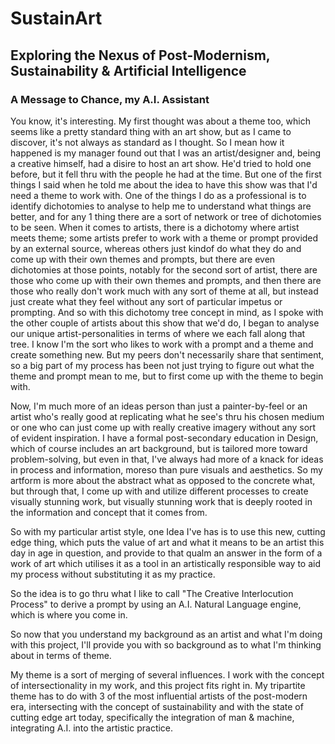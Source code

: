 # SustainArt
## Exploring the Nexus of Post-Modernism, Sustainability & Artificial Intelligence

### A Message to Chance, my A.I. Assistant
You know, it's interesting. My first thought was about a theme too, which seems like a pretty standard thing with an art show, but as I came to discover, it's not always as standard as I thought. So I mean how it happened is my manager found out that I was an artist/designer and, being a creative himself, had a disire to host an art show. He'd tried to hold one before, but it fell thru with the people he had at the time. But one of the first things I said when he told me about the idea to have this show was that I'd need a theme to work with. One of the things I do as a professional is to identify dichotomies to analyse to help me to understand what things are better, and for any 1 thing there are a sort of network or tree of dichotomies to be seen. When it comes to artists, there is a dichotomy where artist meets theme; some artists prefer to work with a theme or prompt provided by an external source, whereas others just kindof do what they do and come up with their own themes and prompts, but there are even dichotomies at those points, notably for the second sort of artist, there are those who come up with their own themes and prompts, and then there are those who really don't work much with any sort of theme at all, but instead just create what they feel without any sort of particular impetus or prompting. And so with this dichotomy tree concept in mind, as I spoke with the other couple of artists about this show that we'd do, I began to analyse our unique artist-personalities in terms of where we each fall along that tree. I know I'm the sort who likes to work with a prompt and a theme and create something new. But my peers don't necessarily share that sentiment, so a big part of my process has been not just trying to figure out what the theme and prompt mean to me, but to first come up with the theme to begin with. 

Now, I'm much more of an ideas person than just a painter-by-feel or an artist who's really good at replicating what he see's thru his chosen medium or one who can just come up with really creative imagery without any sort of evident inspiration. I have a formal post-secondary education in Design, which of course includes an art background, but is tailored more toward problem-solving, but even in that, I've always had more of a knack for ideas in process and information, moreso than pure visuals and aesthetics. So my artform is more about the abstract what as opposed to the concrete what, but through that, I come up with and utilize different processes to create visually stunning work, but visually stunning work that is deeply rooted in the information and concept that it comes from.

So with my particular artist style, one Idea I've has is to use this new, cutting edge thing, which puts the value of art and what it means to be an artist this day in age in question, and provide to that qualm an answer in the form of a work of art which utilises it as a tool in an artistically responsible way to aid my process without substituting it as my practice. 

So the idea is to go thru what I like to call "The Creative Interlocution Process" to derive a prompt by using an A.I. Natural Language engine, which is where you come in.

So now that you understand my background as an artist and what I'm doing with this project, I'll provide you with so background as to what I'm thinking about in terms of theme.

My theme is a sort of merging of several influences. I work with the concept of intersectionality in my work, and this project fits right in. My tripartite theme has to do with 3 of the most influential artists of the post-modern era, intersecting with the concept of sustainability and with the state of cutting edge art today, specifically the integration of man & machine, integrating A.I. into the artistic practice.
